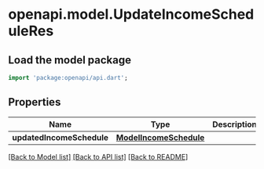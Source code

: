 # openapi.model.UpdateIncomeScheduleRes

## Load the model package
```dart
import 'package:openapi/api.dart';
```

## Properties
Name | Type | Description | Notes
------------ | ------------- | ------------- | -------------
**updatedIncomeSchedule** | [**ModelIncomeSchedule**](ModelIncomeSchedule.md) |  | 

[[Back to Model list]](../README.md#documentation-for-models) [[Back to API list]](../README.md#documentation-for-api-endpoints) [[Back to README]](../README.md)


